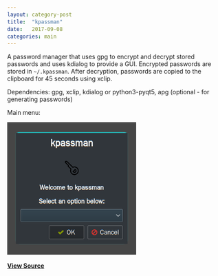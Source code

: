 ```yaml
---
layout: category-post
title:  "kpassman"
date:   2017-09-08
categories: main
---
```


A password manager that uses gpg to encrypt and decrypt stored passwords and uses kdialog to provide a GUI.  Encrypted passwords are stored in `~/.kpassman`.  After decryption, passwords are copied to the clipboard for 45 seconds using xclip.

Dependencies: gpg, xclip, kdialog or python3-pyqt5, apg (optional - for generating passwords)

Main menu:

![kpassman](https://raw.githubusercontent.com/simoniz0r/kpassman/master/Screenshot.png)


**[View Source](https://github.com/simoniz0r/kpassman)**
